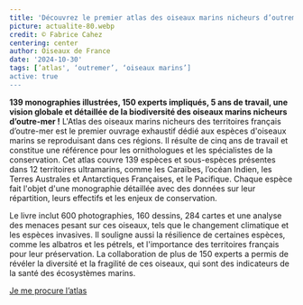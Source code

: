 ```yaml
--- 
title: 'Découvrez le premier atlas des oiseaux marins nicheurs d’outremer !'
picture: actualite-80.webp
credit: © Fabrice Cahez
centering: center
author: Oiseaux de France
date: '2024-10-30'
tags: [’atlas', ‘outremer’, ‘oiseaux marins’]
active: true
---
```

**139 monographies illustrées, 150 experts impliqués, 5 ans de travail, une vision globale et détaillée de la biodiversité des oiseaux marins nicheurs d’outre-mer !**
L'Atlas des oiseaux marins nicheurs des territoires français d’outre-mer est le premier ouvrage exhaustif dédié aux espèces d'oiseaux marins se reproduisant dans ces régions. Il résulte de cinq ans de travail et constitue une référence pour les ornithologues et les spécialistes de la conservation. Cet atlas couvre 139 espèces et sous-espèces présentes dans 12 territoires ultramarins, comme les Caraïbes, l’océan Indien, les Terres Australes et Antarctiques Françaises, et le Pacifique. Chaque espèce fait l'objet d'une monographie détaillée avec des données sur leur répartition, leurs effectifs et les enjeux de conservation. 

Le livre inclut 600 photographies, 160 dessins, 284 cartes et une analyse des menaces pesant sur ces oiseaux, tels que le changement climatique et les espèces invasives. Il souligne aussi la résilience de certaines espèces, comme les albatros et les pétrels, et l'importance des territoires français pour leur préservation. La collaboration de plus de 150 experts a permis de révéler la diversité et la fragilité de ces oiseaux, qui sont des indicateurs de la santé des écosystèmes marins.

[Je me procure l’atlas](https://boutique.lpo.fr/produit/ED1255)


